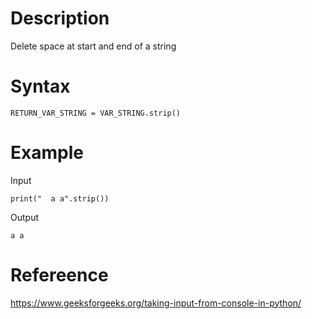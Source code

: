 # Description
Delete space at start and end of a string

# Syntax
```
RETURN_VAR_STRING = VAR_STRING.strip()
```

# Example
Input
```
print("  a a".strip())
```
Output
```
a a
```

# Refereence
https://www.geeksforgeeks.org/taking-input-from-console-in-python/